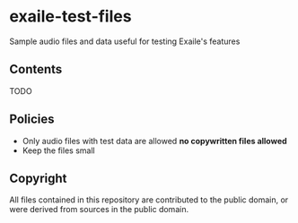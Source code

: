 # exaile-test-files
Sample audio files and data useful for testing Exaile's features

## Contents
TODO

## Policies
* Only audio files with test data are allowed **no copywritten files allowed**
* Keep the files small

## Copyright
All files contained in this repository are contributed to the public domain, or were derived from sources in the public domain.
